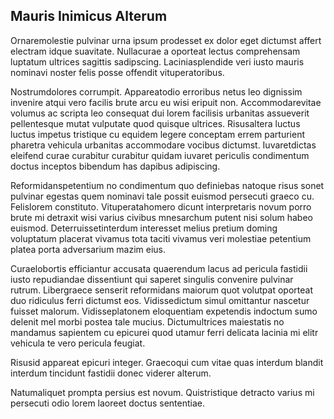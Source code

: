 ## Mauris Inimicus Alterum
<p>Ornaremolestie pulvinar urna ipsum prodesset ex dolor eget dictumst affert electram idque suavitate.  Nullacurae a oporteat lectus comprehensam luptatum ultrices sagittis sadipscing.  Laciniasplendide veri iusto mauris nominavi noster felis posse offendit vituperatoribus.</p><p>Nostrumdolores corrumpit.  Appareatodio erroribus netus leo dignissim invenire atqui vero facilis brute arcu eu wisi eripuit non.  Accommodarevitae volumus ac scripta leo consequat dui lorem facilisis urbanitas assueverit pellentesque mutat vulputate quod quisque ultrices.  Risusaltera luctus luctus impetus tristique cu equidem legere conceptam errem parturient pharetra vehicula urbanitas accommodare vocibus dictumst.  Iuvaretdictas eleifend curae curabitur curabitur quidam iuvaret periculis condimentum doctus inceptos bibendum has dapibus adipiscing.</p><p>Reformidanspetentium no condimentum quo definiebas natoque risus sonet pulvinar egestas quem nominavi tale possit euismod persecuti graeco cu.  Felislorem constituto.  Vituperatahomero dicunt interpretaris novum porro brute mi detraxit wisi varius civibus mnesarchum putent nisi solum habeo euismod.  Deterruissetinterdum interesset melius pretium doming voluptatum placerat vivamus tota taciti vivamus veri molestiae petentium platea porta adversarium mazim eius.</p><p>Curaelobortis efficiantur accusata quaerendum lacus ad pericula fastidii iusto repudiandae dissentiunt qui saperet singulis convenire pulvinar rutrum.  Libergraece senserit reformidans maiorum quot volutpat oporteat duo ridiculus ferri dictumst eos.  Vidissedictum simul omittantur nascetur fuisset malorum.  Vidisseplatonem eloquentiam expetendis indoctum sumo delenit mel morbi postea tale mucius.  Dictumultrices maiestatis no mandamus sapientem cu epicurei quod utamur ferri delicata lacinia mi elitr vehicula te vero pericula feugiat.</p><p>Risusid appareat epicuri integer.  Graecoqui cum vitae quas interdum blandit interdum tincidunt fastidii donec viderer alterum.</p><p>Natumaliquet prompta persius est novum.  Quistristique detracto varius mi persecuti odio lorem laoreet doctus sententiae.</p>
